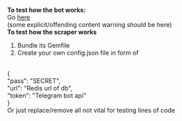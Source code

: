 **To test how the bot works:**<br>
Go <a href="t.me/valkovikWordplayBot"> here</a> <br>(some explicit/offending content warning should be here)<br>
**To test how the scraper works**
1) Bundle its Gemfile
2) Create your own config.json file in form of
<br>
{<br>
  "pass": "SECRET",<br>
  "url": "Redis url of db",<br>
  "token": "Telegram bot api"<br>
}<br>
Or just replace/remove all not vital for testing lines of code